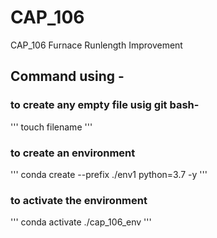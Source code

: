 # CAP_106
CAP_106 Furnace Runlength Improvement

## Command using -

### to create any empty file usig git bash-
'''
touch filename
'''

### to create an environment 
'''
conda create --prefix ./env1 python=3.7 -y
'''

### to activate the environment
'''
conda activate ./cap_106_env
'''


